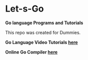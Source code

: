 # Let-s-Go
**Go language Programs and Tutorials**

This repo was created for Dummies.


**Go Language Video Tutorials  [here](https://www.youtube.com/channel/UCUdNjG2Bu72WriXzWObRiqA?view_as=subscriber)**

**Online Go Compiler  [here](https://play.golang.org/)**
